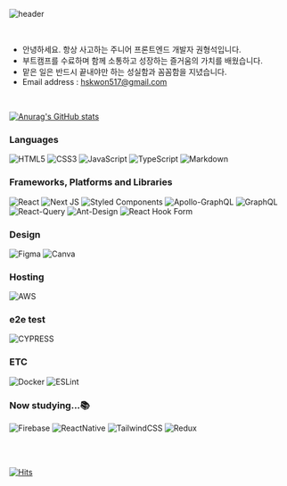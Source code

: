 <!-- #  Welcome 👋 -->

![header](https://capsule-render.vercel.app/api?type=waving&color=0:43cea2,100:185a9d&height=300&section=header&text=Hyungseok%20Kwon👨‍💻&fontSize=50&animation=fadeIn)


<br/>


-   안녕하세요. 항상 사고하는 주니어 프론트엔드 개발자 권형석입니다.
-   부트캠프를 수료하며 함께 소통하고 성장하는 즐거움의 가치를 배웠습니다.
-   맡은 일은 반드시 끝내야만 하는 성실함과 꼼꼼함을 지녔습니다.
-   Email address : hskwon517@gmail.com


<br/>

[![Anurag's GitHub stats](https://github-readme-stats.vercel.app/api?username=hskwon5170&count_private=true&show_icons=true&include_all_commits=true)](https://github.com/hskwon5170/github-readme-stats)





 ### Languages
 ![HTML5](https://img.shields.io/badge/html5-%23E34F26.svg?style=flat-square&logo=html5&logoColor=white) ![CSS3](https://img.shields.io/badge/css3-%231572B6.svg?style=flat-square&logo=css3&logoColor=white) ![JavaScript](https://img.shields.io/badge/javascript-%23323330.svg?style=flat-square&logo=javascript&logoColor=%23F7DF1E) ![TypeScript](https://img.shields.io/badge/typescript-%23007ACC.svg?style=flat-square&logo=typescript&logoColor=white) ![Markdown](https://img.shields.io/badge/markdown-%23000000.svg?style=flat-square&logo=markdown&logoColor=white) 
 
  ### Frameworks, Platforms and Libraries
![React](https://img.shields.io/badge/react-%2320232a.svg?style=flat-square&logo=react&logoColor=%2361DAFB) ![Next JS](https://img.shields.io/badge/Next-black?style=flat-square&logo=next.js&logoColor=white)  ![Styled Components](https://img.shields.io/badge/styled--components-DB7093?style=flat-square&logo=styled-components&logoColor=white) ![Apollo-GraphQL](https://img.shields.io/badge/-ApolloGraphQL-311C87?style=flat-square&logo=apollo-graphql) ![GraphQL](https://img.shields.io/badge/-GraphQL-E10098?style=flat-square&logo=graphql&logoColor=white) ![React-Query](https://img.shields.io/badge/react--query-F05138?style=flat-square&logo=react-query&logoColor=white) ![Ant-Design](https://img.shields.io/badge/-AntDesign-%230170FE?style=flat-square&logo=ant-design&logoColor=white) ![React Hook Form](https://img.shields.io/badge/React%20Hook%20Form-%23EC5990.svg?style=flat-square&logo=reacthookform&logoColor=white)

### Design 
![Figma](https://img.shields.io/badge/figma-%23F24E1E.svg?style=flat-square&logo=figma&logoColor=white) ![Canva](https://img.shields.io/badge/Canva-%2300C4CC.svg?style=flat-square&logo=Canva&logoColor=white)  

 ### Hosting
![AWS](https://img.shields.io/badge/AWS-%23FF9900.svg?style=flat-square&logo=amazon-aws&logoColor=white)

### e2e test
![CYPRESS](https://img.shields.io/badge/cypress-%03C38E.svg?style=flat-square&logo=cypress&logoColor=white)


### ETC
![Docker](https://img.shields.io/badge/docker-%230db7ed.svg?style=flat-square&logo=docker&logoColor=white) ![ESLint](https://img.shields.io/badge/ESLint-4B3263?style=flat-square&logo=eslint&logoColor=white)

### Now studying...📚
![Firebase](https://img.shields.io/badge/Firebase-FFCC38?style=flat-square&logo=Firebase&logoColor=white)
![ReactNative](https://img.shields.io/badge/ReactNative-61DAFB?style=flat-square&logo=react&logoColor=white)
![TailwindCSS](https://img.shields.io/badge/TailwindCSS-6ECCFA?style=flat-square&logo=tailwindcss&logoColor=white)
![Redux](https://img.shields.io/badge/Redux-9876CD?style=flat-square&logo=redux&logoColor=white)

<br/>
<br/>

[![Hits](https://hits.seeyoufarm.com/api/count/incr/badge.svg?url=https%3A%2F%2Fgithub.com%2Fhskwon5170%2Fhit-counter&count_bg=%234071FF&title_bg=%23555555&icon=ghostery.svg&icon_color=%23E7E7E7&title=hits&edge_flat=false)](https://hits.seeyoufarm.com)


